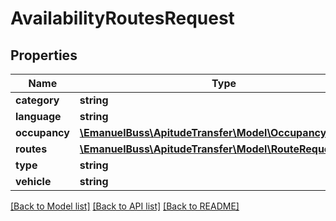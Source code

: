 # AvailabilityRoutesRequest

## Properties
Name | Type | Description | Notes
------------ | ------------- | ------------- | -------------
**category** | **string** | Category | 
**language** | **string** | Language | 
**occupancy** | [**\EmanuelBuss\ApitudeTransfer\Model\Occupancy**](Occupancy.md) |  | 
**routes** | [**\EmanuelBuss\ApitudeTransfer\Model\RouteRequestDTO[]**](RouteRequestDTO.md) | Routes | 
**type** | **string** | Type | 
**vehicle** | **string** | Vehicle | 

[[Back to Model list]](../../README.md#documentation-for-models) [[Back to API list]](../../README.md#documentation-for-api-endpoints) [[Back to README]](../../README.md)


